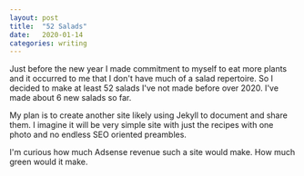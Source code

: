 ```yaml
---
layout: post
title:  "52 Salads"
date:   2020-01-14
categories: writing
---
```

Just before the new year I made commitment to myself to eat more plants and it occurred to me that I don't have much of a salad repertoire. So I decided to make at least 52 salads I've not made before over 2020. I've made about 6 new salads so far.

My plan is to create another site likely using Jekyll to document and share them. I imagine it will be very simple site with just the recipes with one photo and no endless SEO oriented preambles.

I'm curious how much Adsense revenue such a site would make. How much green would it make.
